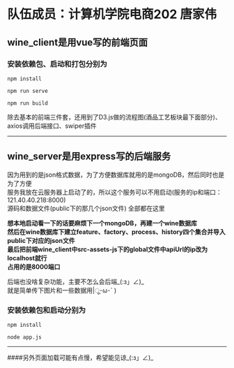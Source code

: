 # 队伍成员：计算机学院电商202 唐家伟

## wine_client是用vue写的前端页面

### 安装依赖包、启动和打包分别为
```
npm install
```
```
npm run serve
```
```
npm run build
```
除去基本的前端三件套，还用到了D3.js做的流程图(酒品工艺板块最下面部分)、axios调用后端接口、swiper插件


--------------------------------------------------------------------------------------------------


## wine_server是用express写的后端服务

因为用到的是json格式数据，为了方便数据库就用的是mongoDB，然后同时也是为了方便  
服务我放在云服务器上启动了的，所以这个服务可以不用启动(服务的ip和端口：121.40.40.218:8000)  
源码和数据文件(public下的那几个json文件) 全部都在这里  

**想本地启动看一下的话要麻烦下一个mongoDB，再建一个wine数据库  
然后在wine数据库下建立feature、factory、process、history四个集合并导入public下对应的json文件  
最后把前端wine_client中src-assets-js下的global文件中apiUrl的ip改为localhost就行    
占用的是8000端口**  

后端也没啥复杂功能，主要不怎么会后端_(:з」∠)_     
就是简单传下图片和一些数据用|ू･ω･` )  

### 安装依赖包和启动分别为
```
npm install
```
```
node app.js
```
--------------------------------------------------------------------------------------------------

####另外页面加载可能有点慢，希望能见谅_(:з」∠)_
